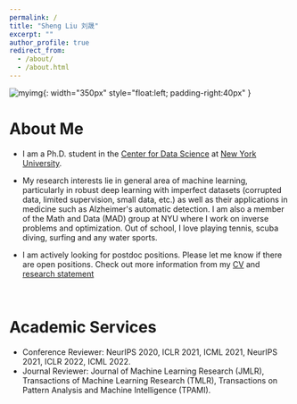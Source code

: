```yaml
---
permalink: /
title: "Sheng Liu 刘晟"
excerpt: ""
author_profile: true
redirect_from: 
  - /about/
  - /about.html
---
```


![myimg](https://github.com/shengliu66/shengliu66.github.io/blob/master/images/photo_sheng2.png?raw=true){: width="350px" style="float:left; padding-right:40px" }

# About Me        
* I am a Ph.D. student in the [Center for Data Science](https://cds.nyu.edu/) at [New York University](https://www.nyu.edu/).

* My research interests lie in general area of machine learning, particularly in robust deep learning with imperfect datasets (corrupted data, limited supervision, small data, etc.) as well as their applications in medicine such as Alzheimer's automatic detection. I am also a member of the Math and Data (MAD) group at NYU where I work on inverse problems and optimization. Out of school, I love playing tennis, scuba diving, surfing and any water sports. 

* I am actively looking for postdoc positions. Please let me know if there are open positions. Check out more information from my [CV](https://shengliu66.github.io/files/ShengLiu-CV.pdf) and [research statement](https://shengliu66.github.io/files/ShengLiu-Research_Statement.pdf) 


<br clear="left"/>

# Academic Services
* Conference Reviewer: NeurIPS 2020, ICLR 2021, ICML 2021, NeurIPS 2021, ICLR 2022, ICML 2022.
* Journal Reviewer: Journal of Machine Learning Research (JMLR), Transactions of Machine Learning Research (TMLR), Transactions on Pattern Analysis and Machine Intelligence (TPAMI).







